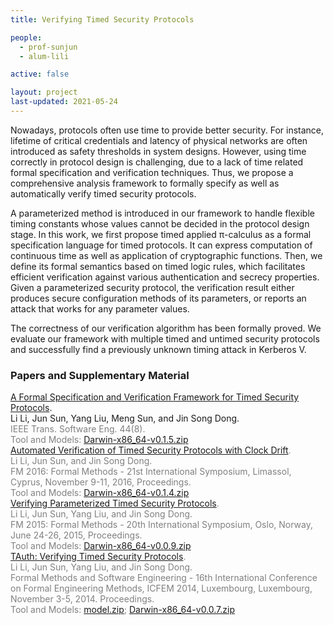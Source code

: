 ```yaml
---
title: Verifying Timed Security Protocols

people:
  - prof-sunjun
  - alum-lili

active: false

layout: project
last-updated: 2021-05-24
---
```


<p>Nowadays, protocols often use time to provide better security. For instance, lifetime of critical credentials and latency of physical networks are often introduced as safety thresholds in system designs. However, using time correctly in protocol design is challenging, due to a lack of time related formal specification and verification techniques. Thus, we propose a comprehensive analysis framework to formally specify as well as automatically verify timed security protocols.</p>
<p>A parameterized method is introduced in our framework to handle flexible timing constants whose values cannot be decided in the protocol design stage. In this work, we first propose timed applied π-calculus as a formal specification language for timed protocols. It can express computation of continuous time as well as application of cryptographic functions. Then, we define its formal semantics based on timed logic rules, which facilitates efficient verification against various authentication and secrecy properties. Given a parameterized security protocol, the verification result either produces secure configuration methods of its parameters, or reports an attack that works for any parameter values.</p>
<p>The correctness of our verification algorithm has been formally proved. We evaluate our framework with multiple timed and untimed security protocols and successfully find a previously unknown timing attack in Kerberos V.</p>

<h3>Papers and Supplementary Material</h3>


<span class="pubtitle">
				<a href="https://doi.org/10.1109/TSE.2017.2712621">A Formal Specification and Verification Framework for Timed Security Protocols</a>.
			</span><br />
			<span class="authors">
				Li Li, Jun Sun, Yang Liu, Meng Sun, and Jin Song Dong.
			</span><br />
			<span style="color:grey;"><span class="venuetype"></span><span class="venue">IEEE Trans. Software Eng. 44(8)</span>. <br />Tool and Models: <a href="http://lilissun.github.io/r/time_files/Darwin-x86_64-v0.1.5.zip" class="tool">Darwin-x86_64-v0.1.5.zip</a>
			<br />
			<span class="links">
</span>

<span class="pubtitle">
				<a href="https://doi.org/10.1007/978-3-319-48989-6_31">Automated Verification of Timed Security Protocols with Clock Drift</a>.
			</span><br />
			<span class="authors">
				Li Li, Jun Sun, and Jin Song Dong.
			</span><br />
			<span style="color:grey;"><span class="venuetype"></span><span class="venue">FM 2016: Formal Methods - 21st International Symposium, Limassol, Cyprus, November 9-11, 2016, Proceedings</span>. <br />Tool and Models: <a href="http://lilissun.github.io/r/time_files/Darwin-x86_64-v0.1.4.zip" class="tool">Darwin-x86_64-v0.1.4.zip</a>
			<br />
			<span class="links">
</span>

<span class="pubtitle">
				<a href="https://doi.org/10.1007/978-3-319-19249-9_22">Verifying Parameterized Timed Security Protocols</a>.
			</span><br />
			<span class="authors">
				Li Li, Jun Sun, Yang Liu, and Jin Song Dong.
			</span><br />
			<span style="color:grey;"><span class="venuetype"></span><span class="venue">FM 2015: Formal Methods - 20th International Symposium, Oslo, Norway, June 24-26, 2015, Proceedings</span>. <br />Tool and Models: <a href="http://lilissun.github.io/r/time_files/Darwin-x86_64-v0.0.9.zip" class="tool">Darwin-x86_64-v0.0.9.zip</a>
			<br />
			<span class="links">
</span>

<span class="pubtitle">
				<a href="https://doi.org/10.1007/978-3-319-11737-9_20">TAuth: Verifying Timed Security Protocols</a>.
			</span><br />
			<span class="authors">
				Li Li, Jun Sun, Yang Liu, and Jin Song Dong.
			</span><br />
			<span style="color:grey;"><span class="venuetype"></span><span class="venue">Formal Methods and Software Engineering - 16th International Conference on Formal Engineering Methods, ICFEM 2014, Luxembourg, Luxembourg, November 3-5, 2014. Proceedings</span>. <br />Tool and Models: <a href="http://lilissun.github.io/r/time_files/model.zip" class="tool">model.zip</a>; <a href="http://lilissun.github.io/r/time_files/Darwin-x86_64-v0.0.7.zip" class="tool">Darwin-x86_64-v0.0.7.zip</a>
			<br />
			<span class="links">
</span>
